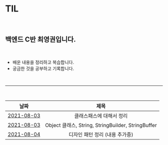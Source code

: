 # TIL

<br>

백엔드 C반 최영권입니다.
------
<br>

- 배운 내용을 정리하고 복습합니다.
- 궁금한 것을 공부하고 기록합니다.

<br>

---
<br>

| 날짜 | 제목 |
|---|:---:|
| [2021-08-03](https://cyk0825.tistory.com/42) | 클래스패스에 대해서 정리 
| [2021-08-03](https://cyk0825.tistory.com/43) | Object 클래스, String, StringBuilder, StringBuffer
| [2021-08-04](https://cyk0825.tistory.com/44) | 디자인 패턴 정리 (내용 추가중)


